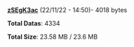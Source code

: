 [**zSEgK3ac**](/data/zSEgK3ac.txt) (22/11/22 - 14:50)- 4018 bytes

**Total Datas**: 4334

**Total Size**: 23.58 MB / 23.6 MB